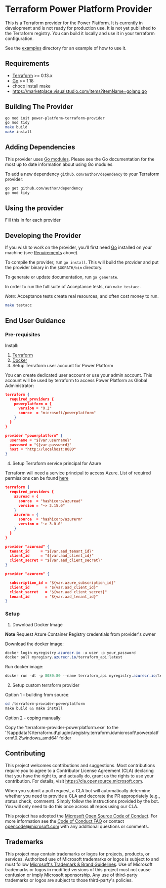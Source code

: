 # Terraform Power Platform Provider

This is a Terraform provider for the Power Platform. It is currently in development and is not ready for production use. It is not yet published to the Terraform registry. You can build it locally and use it in your terraform configuration.

See the [examples](./terraform-provider-powerplatform/examples) directory for an example of how to use it.

## Requirements

- [Terraform](https://www.terraform.io/downloads.html) >= 0.13.x
- [Go](https://golang.org/doc/install) >= 1.18
- choco install make
- <https://marketplace.visualstudio.com/items?itemName=golang.go>

## Building The Provider

```sh
go mod init power-platform-terraform-provider
go mod tidy
make build
make install
```

## Adding Dependencies

This provider uses [Go modules](https://github.com/golang/go/wiki/Modules).
Please see the Go documentation for the most up to date information about using Go modules.

To add a new dependency `github.com/author/dependency` to your Terraform provider:

```sh
go get github.com/author/dependency
go mod tidy
```

## Using the provider

Fill this in for each provider

## Developing the Provider

If you wish to work on the provider, you'll first need [Go](http://www.golang.org) installed on your machine (see [Requirements](#requirements) above).

To compile the provider, run `go install`. This will build the provider and put the provider binary in the `$GOPATH/bin` directory.

To generate or update documentation, run `go generate`.

In order to run the full suite of Acceptance tests, run `make testacc`.

*Note:* Acceptance tests create real resources, and often cost money to run.

```sh
make testacc
```

## End User Guidance

### Pre-requisites  

Install:

1. [Terraform](https://www.terraform.io/downloads.html)
2. [Docker](https://www.docker.com/products/docker-desktop/)
3. Setup Terraform user account for Power Platform

You can create dedicated user account or use your admin account. This account will be used by terraform to access Power Platform as Global Administrator:

```json
terraform {
  required_providers {
    powerplatform = {
      version = "0.2"
      source  = "microsoft/powerplatform"
    }
  }
}

provider "powerplatform" {
  username = "${var.username}"
  password = "${var.password}"
  host = "http://localhost:8080"
}
```

4. Setup Terraform service principal for Azure

Terraform will need a service principal to access Azure. List of required permissions can be found [here](https://registry.terraform.io/providers/hashicorp/azurerm/latest/docs/guides/service_principal_client_secret)

```json
terraform {
  required_providers {
    azuread = {
      source  = "hashicorp/azuread"
      version = "~> 2.15.0"
    }
    azurerm = {
      source  = "hashicorp/azurerm"
      version = "~> 3.0.0"
    }
  }
}

provider "azuread" {
  tenant_id     = "${var.aad_tenant_id}"
  client_id     = "${var.aad_client_id}"
  client_secret = "${var.aad_client_secret}"
}

provider "azurerm" {

  subscription_id = "${var.azure_subscription_id}"
  client_id       = "${var.aad_client_id}"
  client_secret   = "${var.aad_client_secret}"
  tenant_id       = "${var.aad_tenant_id}"
}
```

### Setup

1. Download Docker Image

**Note**
Request Azure Container Registry credentials from provider's owner

Download the docker image:

```powershell
docker login myregistry.azurecr.io -u user -p your_password
docker pull myregisry.azurecr.io/terraform_api:latest
```

Run docker image:

```powershell
docker run -dt -p 8080:80 --name terraform_api myregistry.azurecr.io/terraform_api:latest
```

2. Setup custom terraform provider

Option 1 - building from source:

```powershell
cd /terraform-provider-powerplatform
make build && make install
```

Option 2 - coping manually

Copy the 'terraform-provider-powerplatform.exe' to the '%appdata%\terraform.d\plugins\registry.terraform.io\microsoft\powerplatform\0.2\windows_amd64' folder

## Contributing

This project welcomes contributions and suggestions.  Most contributions require you to agree to a
Contributor License Agreement (CLA) declaring that you have the right to, and actually do, grant us
the rights to use your contribution. For details, visit https://cla.opensource.microsoft.com.

When you submit a pull request, a CLA bot will automatically determine whether you need to provide
a CLA and decorate the PR appropriately (e.g., status check, comment). Simply follow the instructions
provided by the bot. You will only need to do this once across all repos using our CLA.

This project has adopted the [Microsoft Open Source Code of Conduct](https://opensource.microsoft.com/codeofconduct/).
For more information see the [Code of Conduct FAQ](https://opensource.microsoft.com/codeofconduct/faq/) or
contact [opencode@microsoft.com](mailto:opencode@microsoft.com) with any additional questions or comments.

## Trademarks

This project may contain trademarks or logos for projects, products, or services. Authorized use of Microsoft 
trademarks or logos is subject to and must follow 
[Microsoft's Trademark & Brand Guidelines](https://www.microsoft.com/en-us/legal/intellectualproperty/trademarks/usage/general).
Use of Microsoft trademarks or logos in modified versions of this project must not cause confusion or imply Microsoft sponsorship.
Any use of third-party trademarks or logos are subject to those third-party's policies.
